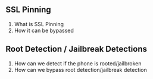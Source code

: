 ## SSL Pinning

1. What is SSL Pinning
2. How it can be bypassed

## Root Detection / Jailbreak Detections

1. How can we detect if the phone is rooted/jailbroken
2. How can we bypass root detection/jailbreak detection

